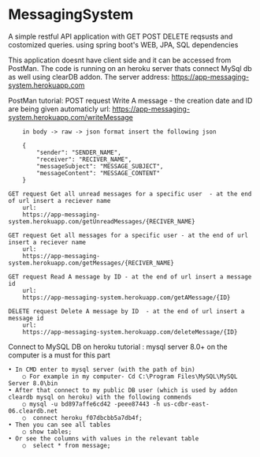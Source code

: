 # MessagingSystem
A simple restful API application with GET POST DELETE reqsusts and costomized queries. using spring boot's WEB, JPA, SQL dependencies 

This application doesnt have client side and it can be accessed from PostMan. 
The code is running on an heroku server thats connect MySql db as well using clearDB addon.
The server address: https://app-messaging-system.herokuapp.com 


PostMan tutorial:
	POST request Write A message - the creation date and ID are being given automaticly 
		url:
		https://app-messaging-system.herokuapp.com/writeMessage

		in body -> raw -> json format insert the following json 

		{
		    "sender": "SENDER_NAME",
		    "receiver": "RECIVER_NAME",
		    "messageSubject": "MESSAGE_SUBJECT",
		    "messageContent": "MESSAGE_CONTENT"
		}

	GET request Get all unread messages for a specific user  - at the end of url insert a reciever name 
		url:
		https://app-messaging-system.herokuapp.com/getUnreadMessages/{RECIVER_NAME}

	GET request Get all messages for a specific user - at the end of url insert a reciever name 
		url:
		https://app-messaging-system.herokuapp.com/getMessages/{RECIVER_NAME}

	GET request Read A message by ID - at the end of url insert a message id 
		url:
		https://app-messaging-system.herokuapp.com/getAMessage/{ID}

	DELETE request Delete A message by ID  - at the end of url insert a message id  
		url:
		https://app-messaging-system.herokuapp.com/deleteMessage/{ID}



Connect to MySQL DB on heroku tutorial : 
mysql server 8.0+ on the computer is a must for this part 
	
	• In CMD enter to mysql server (with the path of bin)
		○ For example in my computer- Cd C:\Program Files\MySQL\MySQL Server 8.0\bin
	• After that connect to my public DB user (which is used by addon cleardb mysql on heroku) with the following commends
		○ mysql -u bd897affe6cd42 -peee87443 -h us-cdbr-east-06.cleardb.net
		○  connect heroku_f07dbcbb5a7db4f;
	• Then you can see all tables 
		○ show tables;
	• Or see the columns with values in the relevant table 
		○  select * from message;


